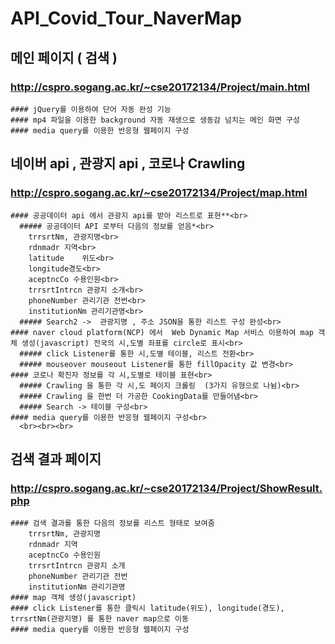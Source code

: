 # API_Covid_Tour_NaverMap  
  
  
   ## 메인 페이지 ( 검색 )
   ### http://cspro.sogang.ac.kr/~cse20172134/Project/main.html
    #### jQuery를 이용하여 단어 자동 완성 기능
    #### mp4 파일을 이용한 background 자동 재생으로 생동감 넘치는 메인 화면 구성
    #### media query를 이용한 반응형 웹페이지 구성
     
   ## 네이버 api , 관광지 api , 코로나 Crawling
   ### http://cspro.sogang.ac.kr/~cse20172134/Project/map.html<br>
    #### 공공데이터 api 에서 관광지 api를 받아 리스트로 표현**<br>
      ##### 공공데이터 API 로부터 다음의 정보를 얻음*<br>
        trrsrtNm, 관광지명<br>
        rdnmadr	지역<br>
        latitude	위도<br>
        longitude경도<br>
        aceptncCo 수용인원<br>
        trrsrtIntrcn 관광지 소개<br>
        phoneNumber 관리기관 전번<br>
        institutionNm 관리기관명<br>
      ##### Search2 ->  관광지명 , 주소 JSON을 통한 리스트 구성 완성<br> 
    #### naver cloud platform(NCP) 에서  Web Dynamic Map 서비스 이용하여 map 객체 생성(javascript) 전국의 시,도별 좌표를 circle로 표시<br>
      ##### click Listener를 통한 시,도별 테이블, 리스트 전환<br>
      ##### mouseover mouseout Listener를 통한 fillOpacity 값 변경<br>
    #### 코로나 확진자 정보를 각 시,도별로 테이블 표현<br>
      ##### Crawling 을 통한 각 시,도 페이지 크롤링  (3가지 유형으로 나뉨)<br>
      ##### Crawling 을 한번 더 가공한 CookingData를 만들어냄<br>
      ##### Search -> 테이블 구성<br>
    #### media query를 이용한 반응형 웹페이지 구성<br>
      <br><br><br>
   ## 검색 결과 페이지  
   ### http://cspro.sogang.ac.kr/~cse20172134/Project/ShowResult.php
    #### 검색 결과를 통한 다음의 정보를 리스트 형태로 보여줌
        trrsrtNm, 관광지명
        rdnmadr	지역
        aceptncCo 수용인원
        trrsrtIntrcn 관광지 소개
        phoneNumber 관리기관 전번
        institutionNm 관리기관명
    #### map 객체 생성(javascript)
    #### click Listener를 통한 클릭시 latitude(위도), longitude(경도), trrsrtNm(관광지명) 를 통한 naver map으로 이동
    #### media query를 이용한 반응형 웹페이지 구성
